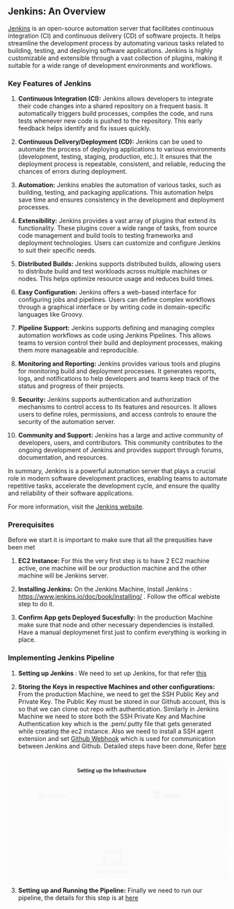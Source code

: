 ## Jenkins: An Overview

[Jenkins](https://www.jenkins.io/) is an open-source automation server that facilitates continuous integration (CI) and continuous delivery (CD) of software projects. It helps streamline the development process by automating various tasks related to building, testing, and deploying software applications. Jenkins is highly customizable and extensible through a vast collection of plugins, making it suitable for a wide range of development environments and workflows.

### Key Features of Jenkins

1. **Continuous Integration (CI):** Jenkins allows developers to integrate their code changes into a shared repository on a frequent basis. It automatically triggers build processes, compiles the code, and runs tests whenever new code is pushed to the repository. This early feedback helps identify and fix issues quickly.

2. **Continuous Delivery/Deployment (CD):** Jenkins can be used to automate the process of deploying applications to various environments (development, testing, staging, production, etc.). It ensures that the deployment process is repeatable, consistent, and reliable, reducing the chances of errors during deployment.

3. **Automation:** Jenkins enables the automation of various tasks, such as building, testing, and packaging applications. This automation helps save time and ensures consistency in the development and deployment processes.

4. **Extensibility:** Jenkins provides a vast array of plugins that extend its functionality. These plugins cover a wide range of tasks, from source code management and build tools to testing frameworks and deployment technologies. Users can customize and configure Jenkins to suit their specific needs.

5. **Distributed Builds:** Jenkins supports distributed builds, allowing users to distribute build and test workloads across multiple machines or nodes. This helps optimize resource usage and reduces build times.

6. **Easy Configuration:** Jenkins offers a web-based interface for configuring jobs and pipelines. Users can define complex workflows through a graphical interface or by writing code in domain-specific languages like Groovy.

7. **Pipeline Support:** Jenkins supports defining and managing complex automation workflows as code using Jenkins Pipelines. This allows teams to version control their build and deployment processes, making them more manageable and reproducible.

8. **Monitoring and Reporting:** Jenkins provides various tools and plugins for monitoring build and deployment processes. It generates reports, logs, and notifications to help developers and teams keep track of the status and progress of their projects.

9. **Security:** Jenkins supports authentication and authorization mechanisms to control access to its features and resources. It allows users to define roles, permissions, and access controls to ensure the security of the automation server.

10. **Community and Support:** Jenkins has a large and active community of developers, users, and contributors. This community contributes to the ongoing development of Jenkins and provides support through forums, documentation, and resources.

In summary, Jenkins is a powerful automation server that plays a crucial role in modern software development practices, enabling teams to automate repetitive tasks, accelerate the development cycle, and ensure the quality and reliability of their software applications.

For more information, visit the [Jenkins website](https://www.jenkins.io/).


### Prerequisites

Before we start it is important to make sure that all the prequsities have been met

1. **EC2 Instance:** For this the very first step is to have 2 EC2 machine active, one machine will be our production machine and the other machine will be Jenkins server.

2. **Installing Jenkins:** On the Jenkins Machine, Install Jenkins : https://www.jenkins.io/doc/book/installing/ . Follow the offical webiste step to do it.

3. **Confirm App gets Deployed Sucesfully:** In the production Machine make sure that node and other necessary dependencies is installed. Have a manual deploymenet first just to confirm everything is working in place.

### Implementing Jenkins Pipeline
1. **Setting up Jenkins** : We need to set up Jenkins, for that refer [this](https://github.com/thomasjv799/Devops_Training/blob/main/4_Jenkins/Files/1_HowtoConfigureAWSEC2InstanceandInstallJenkins.pdf)

  
2. **Storing the Keys in respective Machines and other configurations:** From the production Machine, we need to get the SSH Public Key and Private Key. The Public Key must be stored in our Github account, this is so that we can clone out repo with authentication. Similarly in Jenkins Machine we need to store both the SSH Private Key and Machine Authentication key which is the .pem/.putty file that gets generated while creating the ec2 instance. Also we need to install a SSH agent extension and set [Github Webhook](https://docs.github.com/en/webhooks-and-events/webhooks/about-webhooks) which is used for communication between Jenkins and Github. Detailed steps have been done,  Refer [here](https://github.com/thomasjv799/Devops_Training/blob/main/4_Jenkins/Files/2_HowtoConfigureJenkinsCredentialsandWebhookNotifications.pdf)


![alt-text](https://github.com/thomasjv799/Devops_Training/blob/main/4_Jenkins/Files/Set_Up.gif)


3. **Setting up and Running the Pipeline:** Finally we need to run our pipeline, the details for this step is at [here](https://github.com/thomasjv799/Devops_Training/blob/main/4_Jenkins/Files/3_SettingUpJenkinsPipelineforReactSampleAppDeployment.pdf)
